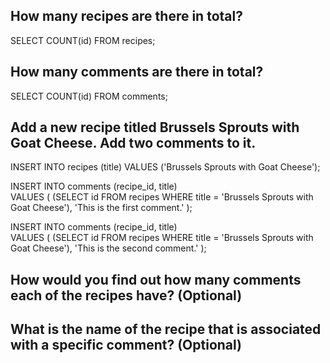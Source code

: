 ## How many recipes are there in total?
  SELECT COUNT(id) FROM recipes;
## How many comments are there in total?
  SELECT COUNT(id) FROM comments;
## Add a new recipe titled Brussels Sprouts with Goat Cheese. Add    two comments to it.
  INSERT INTO recipes (title) VALUES ('Brussels Sprouts with Goat Cheese');

  INSERT INTO comments (recipe_id, title)                                                    
  VALUES (
    (SELECT id
      FROM recipes
      WHERE title = 'Brussels Sprouts with Goat Cheese'),
    'This is the first comment.'
  );

  INSERT INTO comments (recipe_id, title)                                                    
  VALUES (
    (SELECT id
      FROM recipes
      WHERE title = 'Brussels Sprouts with Goat Cheese'),
    'This is the second comment.'
  );

## How would you find out how many comments each of the recipes have? (Optional)
    
## What is the name of the recipe that is associated with a specific comment? (Optional)
